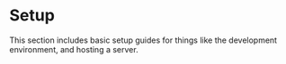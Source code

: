 # Setup

This section includes basic setup guides for things like the development environment, and hosting a server.